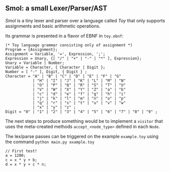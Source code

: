 ## Smol: a small Lexer/Parser/AST

*Smol* is a tiny lexer and parser over a language called *Toy* that only supports assignments and basic arithmetic operations.

Its grammar is presented in a flavor of EBNF in `toy.ebnf`:

```ebnf
(* Toy language grammar consisting only of assignment *)
Program = {Assignment};
Assignment = Variable, '=', Expression, ';';
Expression = Unary, {[ "/" | "+" | "-" | "*" ], Expression};
Unary = Variable | Number;
Variable = Character, { Character | Digit };
Number = [ "-" ], Digit, { Digit } ;
Character = "A" | "B" | "C" | "D" | "E" | "F" | "G"
            | "H" | "I" | "J" | "K" | "L" | "M" | "N"
            | "O" | "P" | "Q" | "R" | "S" | "T" | "U"
            | "V" | "W" | "X" | "Y" | "Z" | "a" | "b"
            | "c" | "d" | "e" | "f" | "g" | "h" | "i"
            | "j" | "k" | "l" | "m" | "n" | "o" | "p"
            | "q" | "r" | "s" | "t" | "u" | "v" | "w"
            | "x" | "y" | "z" ;
Digit = "0" | "1" | "2" | "3" | "4" | "5" | "6" | "7" | "8" | "9" ;
```

The next steps to produce something would be to implement a `visitor` that uses the meta-created methods `accept_<node_type>` defined in each `Node`.


The lex/parse passes can be triggered on the example `example.toy` using the command `python main.py example.toy`

```
// First test!
a = 1200;
c = x * y + b;
d = x * y + c * n;
```
